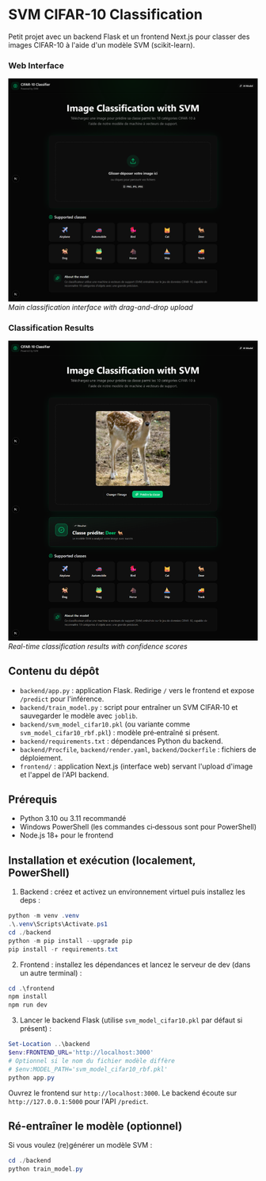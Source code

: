 # SVM CIFAR-10 Classification

Petit projet avec un backend Flask et un frontend Next.js pour classer des images CIFAR-10 à l'aide d'un modèle SVM (scikit-learn).

### Web Interface
![Main Interface](/assets/website-screen.png)
*Main classification interface with drag-and-drop upload*


### Classification Results
![Results](/assets/website-screen-result.png)
*Real-time classification results with confidence scores*

## Contenu du dépôt
- `backend/app.py` : application Flask. Redirige `/` vers le frontend et expose `/predict` pour l'inférence.
- `backend/train_model.py` : script pour entraîner un SVM CIFAR‑10 et sauvegarder le modèle avec `joblib`.
- `backend/svm_model_cifar10.pkl` (ou variante comme `svm_model_cifar10_rbf.pkl`) : modèle pré‑entraîné si présent.
- `backend/requirements.txt` : dépendances Python du backend.
- `backend/Procfile`, `backend/render.yaml`, `backend/Dockerfile` : fichiers de déploiement.
- `frontend/` : application Next.js (interface web) servant l'upload d'image et l'appel de l'API backend.

## Prérequis
- Python 3.10 ou 3.11 recommandé
- Windows PowerShell (les commandes ci‑dessous sont pour PowerShell)
- Node.js 18+ pour le frontend

## Installation et exécution (localement, PowerShell)


1. Backend : créez et activez un environnement virtuel puis installez les deps :

```powershell
python -m venv .venv
.\.venv\Scripts\Activate.ps1
cd ./backend
python -m pip install --upgrade pip
pip install -r requirements.txt
```

2. Frontend : installez les dépendances et lancez le serveur de dev (dans un autre terminal) :

```powershell
cd .\frontend
npm install
npm run dev
```

3. Lancer le backend Flask (utilise `svm_model_cifar10.pkl` par défaut si présent) :

```powershell
Set-Location ..\backend
$env:FRONTEND_URL='http://localhost:3000'
# Optionnel si le nom du fichier modèle diffère
# $env:MODEL_PATH='svm_model_cifar10_rbf.pkl'
python app.py
```

Ouvrez le frontend sur `http://localhost:3000`. Le backend écoute sur `http://127.0.0.1:5000` pour l'API `/predict`.

## Ré-entraîner le modèle (optionnel)
Si vous voulez (re)générer un modèle SVM :

```powershell
cd ./backend
python train_model.py
```
